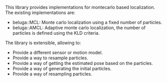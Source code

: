 This library provides implementations for montecarlo based localization.
The existing implementations are:

- beluga::MCL: Monte carlo localization using a fixed number of particles.
- beluga::AMCL: Adaptive monte carlo localization, the number of particles is defined using the KLD criteria.

The library is extensible, allowing to:
<!--TODO(ivanpauno): When docs are completed, are links here-->
- Provide a different sensor or motion model.
- Provide a way to resample particles.
- Provide a way of getting the estimated pose based on the particles.
- Provide a way of generating the initial particles.
- Provide a way of resampling particles.

